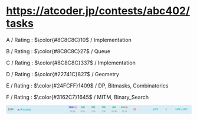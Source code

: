 # https://atcoder.jp/contests/abc402/tasks

A / Rating : $\color{#8C8C8C}10$ / Implementation

B / Rating : $\color{#8C8C8C}27$ / Queue

C / Rating : $\color{#8C8C8C}337$ / Implementation

D / Rating : $\color{#22741C}827$ / Geometry

E / Rating : $\color{#24FCFF}1409$ / DP, Bitmasks, Combinatorics

F / Rating : $\color{#3162C7}1645$ / MITM, Binary_Search

![My Image](https://github.com/kss418/Atcoder/blob/main/ABC/Images/Standings/402.png)
